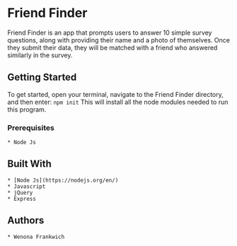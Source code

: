 # Friend Finder
Friend Finder is an app that prompts users to answer 10 simple survey questions, along with providing their name and a photo of themselves. Once they submit their data, they will be matched with a friend who answered similarly in the survey.

## Getting Started

To get started, open your terminal, navigate to the Friend Finder directory, and then enter:
`npm init`
This will install all the node modules needed to run this program.

### Prerequisites

    * Node Js

## Built With

    * [Node Js](https://nodejs.org/en/)
    * Javascript
    * jQuery
    * Express

## Authors

    * Wenona Frankwich